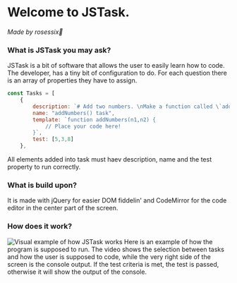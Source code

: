# Welcome to JSTask.
*Made by rosessix👀*
### What is JSTask you may ask?
JSTask is a bit of software that allows the user to easily learn how to code. The developer, has a tiny bit of configuration to do. For each question there is an array of properties they have to assign.
```js
const Tasks = [
    {
        description: `# Add two numbers. \nMake a function called \`addNumbers\` that take two paramterers, **n1** and **n2**. \n\nThese number should be added and returned.`,
        name: "addNumbers() task",
        template: `function addNumbers(n1,n2) {
            // Place your code here!
        }`,
        test: [5,3,8]
    },
```
All elements added into task must haev description, name and the test property to run correctly.


### What is build upon?
It is made with jQuery for easier DOM fiddelin' and CodeMirror for the code editor in the center part of the screen.


### How does it work?
![Visual example of how JSTask works](https://i.gyazo.com/32616ec68208238151efc5292d694b5e.gif) Here is an example of how the program is supposed to run.
The video shows the selection between tasks and how the user is supposed to code, while the very right side of the screen is the console output. If the test criteria is met, the test is passed, otherwise it will show the output of the console.